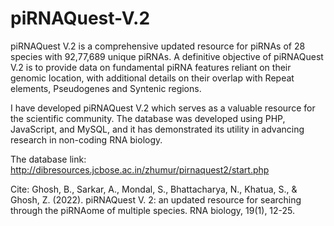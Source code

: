 # piRNAQuest-V.2
piRNAQuest V.2 is a comprehensive updated resource for piRNAs of 28 species with 92,77,689 unique piRNAs. 
A definitive objective of piRNAQuest V.2 is to provide data on fundamental piRNA features reliant on their genomic location, with additional details on their overlap with Repeat elements, Pseudogenes and Syntenic regions.

I have developed piRNAQuest V.2 which serves as a valuable resource for the scientific community. The database was developed using PHP, JavaScript, and MySQL, and it has demonstrated its utility in advancing research in non-coding RNA biology.

The database link: http://dibresources.jcbose.ac.in/zhumur/pirnaquest2/start.php

Cite: Ghosh, B., Sarkar, A., Mondal, S., Bhattacharya, N., Khatua, S., & Ghosh, Z. (2022). piRNAQuest V. 2: an updated resource for searching through the piRNAome of multiple species. RNA biology, 19(1), 12-25.
